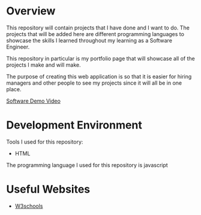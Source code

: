 # Overview

This repository will contain projects that I have done and I want to do. The projects that will be added here are different programming languages to showcase the skills I learned throughout my learning as a Software Engineer.

This repository in particular is my portfolio page that will showcase all of the projects I make and will make.

The purpose of creating this web application is so that it is easier for hiring managers and other people to see my projects since it will all be in one place.

[Software Demo Video](https://youtu.be/3zvIxC8MH-E)

# Development Environment

Tools I used for this repository:
- HTML

The programming language I used for this repository is javascript

# Useful Websites
- [W3schools](https://www.w3schools.com/html/)
